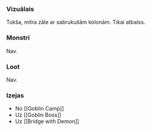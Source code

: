### Vizuālais
Tukša, mitra zāle ar sabrukušām kolonām. Tikai atbalss.

### Monstri
Nav.

### Loot
Nav.

### Izejas
* No [[Goblin Camp]]
* Uz [[Goblin Boss]]
* Uz [[Bridge with Demon]]